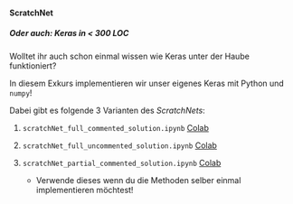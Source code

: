 #### ScratchNet
##### Oder auch: Keras in < 300 LOC

Wolltet ihr auch schon einmal wissen wie Keras unter der Haube funktioniert?

In diesem Exkurs implementieren wir unser eigenes Keras mit Python und `numpy`!

Dabei gibt es folgende 3 Varianten des *ScratchNets*:

1. `scratchNet_full_commented_solution.ipynb` [Colab](https://colab.research.google.com/github/into-ai/deeplearning2020/blob/master/woche3/scratch-net/scratchNet_full_commented_solution.ipynb)

2. `scratchNet_full_uncommented_solution.ipynb` [Colab](https://colab.research.google.com/github/into-ai/deeplearning2020/blob/master/woche3/scratch-net/scratchNet_full_uncommented_solution.ipynb)

3. `scratchNet_partial_commented_solution.ipynb` [Colab](https://colab.research.google.com/github/into-ai/deeplearning2020/blob/master/woche3/scratch-net/scratchNet_partial_commented_solution.ipynb)
 
    - Verwende dieses wenn du die Methoden selber einmal implementieren möchtest!
